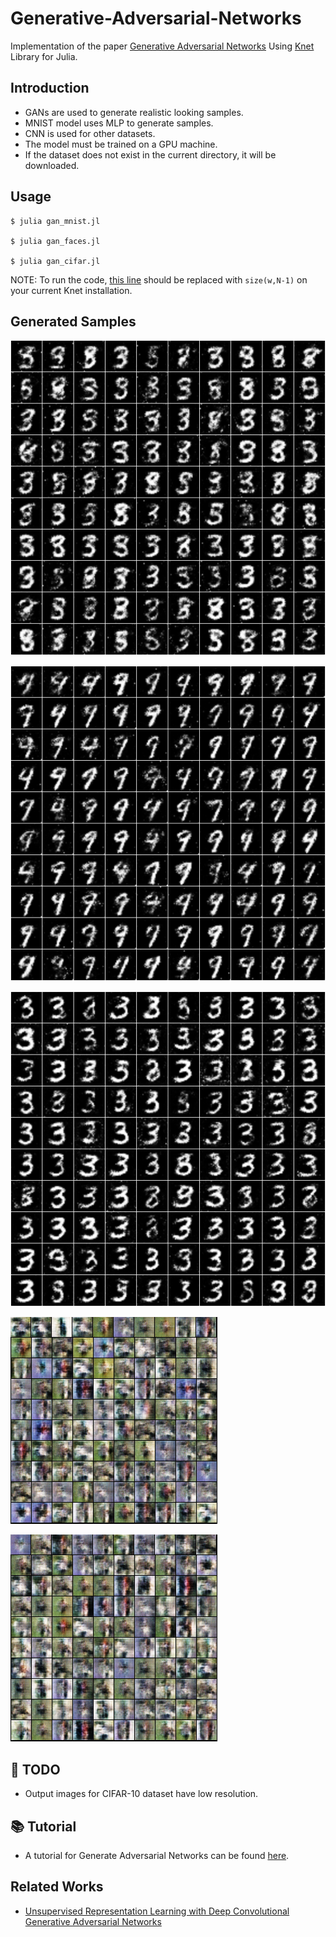 # Generative-Adversarial-Networks
Implementation of the paper [Generative Adversarial Networks](https://arxiv.org/abs/1406.2661 "arXiv")
Using [Knet](https://github.com/denizyuret/Knet.jl "Knet Github Repo") Library for Julia.   

## Introduction

- GANs are used to generate realistic looking samples.    
- MNIST model uses MLP to generate samples.   
- CNN is used for other datasets.   
- The model must be trained on a GPU machine.
- If the dataset does not exist in the current directory, it will be downloaded.

## Usage

```
$ julia gan_mnist.jl

$ julia gan_faces.jl

$ julia gan_cifar.jl
```

NOTE: To run the code, [this line](https://github.com/denizyuret/Knet.jl/blob/master/src/conv.jl#L355) should be replaced with   `size(w,N-1)` on your current Knet installation.

## Generated Samples
![Alt text](/outputs/mnist_sample1.png?raw=true "Sample Output")   


![Alt text](/outputs/mnist_sample2.png?raw=true "Sample Output")      


![Alt text](/outputs/mnist_sample3.png?raw=true "Sample Output")      


![Alt text](/outputs/cifar_sample1.png?raw=true "Sample Output")   

![Alt text](/outputs/cifar_sample2.png?raw=true "Sample Output")    


 
## 📝 TODO
- Output images for CIFAR-10 dataset have low resolution. 

## 📚 Tutorial
- A tutorial for Generate Adversarial Networks can be found [here](https://arxiv.org/abs/1701.00160 "arXiv").

## Related Works
- [Unsupervised Representation Learning with Deep Convolutional Generative Adversarial Networks](https://arxiv.org/abs/1511.06434 "arXiv")
